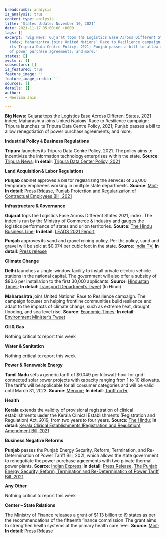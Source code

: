 ```yaml
---
breadcrumbs: analysis
is_analysis: true
content_type: analysis
title: 'States Update: November 10, 2021'
date: 2021-11-17 05:00:00 +0000
tags: []
excerpt: 'Big News: Gujarat tops the Logistics Ease Across Different States, 2021
  index; Maharashtra joins United Nations’ Race to Resilience campaign; Tripura launches
  its Tripura Data Centre Policy, 2021; Punjab passes a bill to allow renegotiation
  of power purchase agreements; and more.'
states: []
sectors: []
subsectors: []
is_featured: true
feature_image: ''
feature_image_credit: ''
sources: []
details: []
author:
- Neelima Jain

---
```

**Big News:** Gujarat tops the Logistics Ease Across Different States, 2021 index; Maharashtra joins United Nations’ Race to Resilience campaign; Tripura launches its Tripura Data Centre Policy, 2021; Punjab passes a bill to allow renegotiation of power purchase agreements; and more.

**Industrial Policy & Business Regulations**

**Tripura** launches its Tripura Data Centre Policy, 2021. The policy aims to incentivize the information technology enterprises within the state. **Source**: [Tripura News](https://tripuranewslive.com/2021/11/13/tripura-data-centre-policy-2021-launched-to-encourage-it-and-ites-in-the-state/); **In detail**: [Tripura Data Center Policy, 2021](https://ica.tripura.gov.in/sites/default/files/6319_21.pdf)

**Land Acquisition & Labor Regulations**

**Punjab** cabinet approves a bill for regularizing the services of 36,000 temporary employees working in multiple state departments. **Source**: [Mint](https://www.livemint.com/news/india/punjab-cabinet-approves-bill-for-regularisation-of-services-of-36-000-employees-11636477115343.html); **In detail**: [Press Release](http://diprpunjab.gov.in/?q=content/punjab-cabinet-okays-punjab-protection-and-regularization-contractual-employees-bill-2021), [Punjab Protection and Regularization of Contractual Employees Bill, 2021](http://www.punjabassembly.nic.in/images/docs/BillNo.%2038-PLA-2021.PDF.pdf)

**Infrastructure & Governance**

**Gujarat** tops the Logistics Ease Across Different States 2021, index. The index is run by the Ministry of Commerce & Industry and gauges the logistics performance of states and union territories. **Source**: [The Hindu Business Line](https://www.thehindubusinessline.com/economy/gujarat-once-again-tops-logistics-efficiency-index-of-states/article37381396.ece); **In detail**: [LEADS 2021 Report](https://commerce.gov.in/wp-content/uploads/2021/11/LEADS-2021-Report_Final.pdf)

**Punjab** approves its sand and gravel mining policy. Per the policy, sand and gravel will be sold at $0.074 per cubic foot in the state. **Source**: [India TV](https://www.indiatvnews.com/news/india/punjab-government-approves-state-sand-gravel-mining-policy-2021-latest-national-news-updates-744399); **In detail**: [Press release](http://diprpunjab.gov.in/?q=content/punjab-cabinet-okays-punjab-state-sand-and-gravel-mining-policy-2021)

**Climate Change**

**Delhi** launches a single-window facility to install private electric vehicle stations in the national capital. The government will also offer a subsidy of $80.6 per installation to the first 30,000 applicants. **Source**: [Hindustan Times](https://www.hindustantimes.com/cities/delhi-news/delhi-govt-launches-single-window-clearance-subsidy-for-two-wheeler-ev-charging-points-101636396741997.html); **In detail**: [Transport Department’s Tweet](https://twitter.com/TransportDelhi/status/1457939208622858244?s=20\\) (In Hindi)

**Maharashtra** joins United Nations’ Race to Resilience campaign. The campaign focuses on helping frontline communities build resilience and adapt to the impacts of climate change, such as extreme heat, drought, flooding, and sea-level rise. **Source**: [Economic Times](https://energy.economictimes.indiatimes.com/news/renewable/maharashtra-joins-un-race-to-resilience-campaign-at-cop26/87616959); **In detail**: [Environment Minister’s Tweet](https://twitter.com/AUThackeray/status/1457818534361321473?s=20)

**Oil & Gas**

Nothing critical to report this week

**Water & Sanitation**

Nothing critical to report this week

**Power & Renewable Energy**

**Tamil Nadu** sets a generic tariff of $0.049 per kilowatt-hour for grid-connected solar power projects with capacity ranging from 1 to 10 kilowatts. The tariffs will be applicable for all consumer categories and will be valid until March 31, 2023. **Source**: [Mercom](https://mercomindia.com/tamil-nadu-sets-generic-tariff-%E2%82%B93-61-kwh-for-rooftop-solar-10-kw/); **In detail**: [Tariff order](http://www.tnerc.gov.in/Orders/files/TO-Order%20No%20251020211341.pdf)

**Health**

**Kerala** extends the validity of provisional registration of clinical establishments under the Kerala Clinical Establishments (Registration and Regulation) Act, 2019, from two years to four years. **Source**: [The Hindu](https://www.thehindu.com/news/national/kerala/assembly-passes-two-health-bills/article37408289.ece); **In detail**: [Kerala Clinical Establishments (Registration and Regulation) Amendment Bill, 2021](http://www.niyamasabha.org/codes/15kla/bills/Bill%20No.%2040%20pub%20eng.pdf)

**Business Negative Reforms**

**Punjab** passes the Punjab Energy Security, Reform, Termination, and Re-Determination of Power Tariff Bill, 2021, which allows the state government to renegotiate the power purchase agreements with two private thermal power plants. **Source**: [Indian Express](https://indianexpress.com/article/cities/chandigarh/punjab-house-passes-vidhan-sabha-7619226/); **In detail**: [Press Release](http://diprpunjab.gov.in/?q=content/fifteen-bills-passed-during-16th-special-session-15th-vidhan-sabha), [The Punjab Energy Security, Reform, Termination and Re-Determination of Power Tariff Bill, 2021](http://cms.neva.gov.in/FileStructure_PB/Notices/40ca6323-8bcb-4d86-ac94-4d809aa62f6b.pdf)

**Any Other**

Nothing critical to report this week

**Center – State Relations**

The Ministry of Finance releases a grant of $1.13 billion to 19 states as per the recommendations of the fifteenth finance commission. The grant aims to strengthen health systems at the primary health care level. **Source**: [Mint](https://www.livemint.com/news/india/centre-releases-grant-of-rs-8-453-92-cr-to-19-states-to-enhance-health-systems-11636783570086.html); **In detail**: [Press Release](https://pib.gov.in/PressReleseDetailm.aspx?PRID=1771352)
